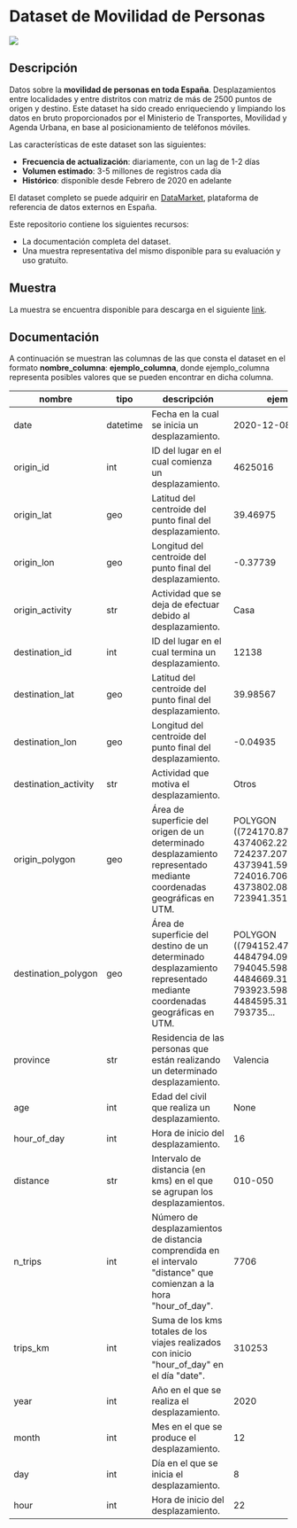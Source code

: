 # Dataset de Movilidad de Personas

<a href="https://datamarket.es">
  <img src="https://datamarket.es/static/core/img/banners/movilidad-de-personas-banner.png">
</a>

## Descripción

Datos sobre la __movilidad de personas en toda España__. Desplazamientos entre localidades y entre distritos con matriz de más de 2500 puntos de origen y destino. Este dataset ha sido creado enriqueciendo y limpiando los datos en bruto proporcionados por el Ministerio de Transportes, Movilidad y Agenda Urbana, en base al posicionamiento de teléfonos móviles.

Las características de este dataset son las siguientes:

* __Frecuencia de actualización__: diariamente, con un lag de 1-2 días
* __Volumen estimado__: 3-5 millones de registros cada día
* __Histórico__: disponible desde Febrero de 2020 en adelante

El dataset completo se puede adquirir en [DataMarket](https://datamarket.es/#movilidad-de-personas-dataset), plataforma de referencia de datos externos en España. 

Este repositorio contiene los siguientes recursos:

* La documentación completa del dataset.
* Una muestra representativa del mismo disponible para su evaluación y uso gratuito.

## Muestra

La muestra se encuentra disponible para descarga en el siguiente [link](https://github.com/Data-Market/movilidad-de-personas/blob/main/movilidad-de-personas-sample.csv).

## Documentación

A continuación se muestran las columnas de las que consta el dataset en el formato __nombre_columna__: __ejemplo_columna__, donde ejemplo_columna representa posibles valores que se pueden encontrar en dicha columna.

| nombre               | tipo     | descripción                                                                                                                               | ejemplo                                                                                                                          |
|----------------------|----------|-------------------------------------------------------------------------------------------------------------------------------------------|----------------------------------------------------------------------------------------------------------------------------------|
| date                 | datetime | Fecha en la cual se inicia un desplazamiento.                                               | 2020-12-08                                                                                                                       |
| origin_id            | int      | ID del lugar en el cual comienza un desplazamiento.                                                                                                | 4625016                                                                                                                          |
| origin_lat           | geo      | Latitud del centroide del punto final del desplazamiento.  | 39.46975                                                                                                                         |
| origin_lon           | geo      | Longitud del centroide del punto final del desplazamiento. | -0.37739                                                                                                                         |
| origin_activity      | str      | Actividad que se deja de efectuar debido al desplazamiento.                                                                            | Casa                                                                                                                             |
| destination_id       | int      | ID del lugar en el cual termina un desplazamiento.                                                                                           | 12138                                                                                                                            |
| destination_lat      | geo      | Latitud del centroide del punto final del desplazamiento.   | 39.98567                                                                                                                         |
| destination_lon      | geo      | Longitud del centroide del punto final del desplazamiento.  | -0.04935                                                                                                                         |
| destination_activity | str      | Actividad que motiva el desplazamiento.                                               | Otros                                                                                                                            |
| origin_polygon       | geo      | Área de superficie del origen de un determinado desplazamiento representado mediante coordenadas geográficas en UTM.                                | POLYGON ((724170.8735999996 4374062.2238, 724237.2073999997 4373941.599300001, 724016.7068999996 4373802.0811, 723941.3515999996... |
| destination_polygon  | geo      | Área de superficie del destino de un determinado desplazamiento representado mediante coordenadas geográficas en UTM.                              | POLYGON ((794152.4726999998 4484794.095699999, 794045.5981999999 4484669.313499999, 793923.5981999999 4484595.315199999, 793735... |
| province             | str      | Residencia de las personas que están realizando un determinado desplazamiento.                                                                 | Valencia                                                                                                                         |
| age                  | int      | Edad del civil que realiza un desplazamiento.                                                                                                 | None                                                                                                                             |
| hour_of_day          | int      | Hora de inicio del desplazamiento.                                                                                                 | 16                                                                                                                               |
| distance             | str      | Intervalo de distancia (en kms) en el que se agrupan los desplazamientos.                                                             | 010-050                                                                                                                          |
| n_trips              | int      | Número de desplazamientos de distancia comprendida en el intervalo "distance" que comienzan a la hora "hour_of_day".                                                                                 | 7706                                                                                                                             |
| trips_km             | int      | Suma de los kms totales de los viajes realizados con inicio "hour_of_day" en el día "date".                                                                   | 310253                                                                                                                           |
| year                 | int      | Año en el que se realiza el desplazamiento.                                                                                                                   | 2020                                                                                                                             |
| month                | int      | Mes en el que se produce el desplazamiento.                                                                                                                   | 12                                                                                                                               |
| day                  | int      | Día en el que se inicia el desplazamiento.                                                                                                                   | 8                                                                                                                                |
| hour                 | int      | Hora de inicio del desplazamiento.                                                                                                                           | 22                                                                                                                               |
